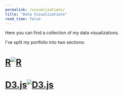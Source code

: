 ```yaml
---
permalink: /visualizations/
title: "Data Visualizations"
read_time: false
---
```

 
Here you can find a collection of my data visualizations. 

I've split my portfolio into two sections: 

# [R](https://connorrothschild.github.io/r/)[![R](https://raw.githubusercontent.com/connorrothschild/connorrothschild.github.io/master/_assets/images/scrollytelling.gif)](https://connorrothschild.shinyapps.io/automation/)

# [D3.js](https://connorrothschild.github.io/d3js/)[![D3.js](https://raw.githubusercontent.com/connorrothschild/connorrothschild.github.io/master/_assets/images/kanye.jpg)](https://raw.githubusercontent.com/connorrothschild/connorrothschild.github.io/master/_assets/images/kanye.jpg)

